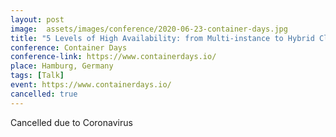 ```yaml
---
layout: post
image:  assets/images/conference/2020-06-23-container-days.jpg
title: "5 Levels of High Availability: from Multi-instance to Hybrid Cloud"
conference: Container Days
conference-link: https://www.containerdays.io/
place: Hamburg, Germany
tags: [Talk]
event: https://www.containerdays.io/
cancelled: true
---
```


Cancelled due to Coronavirus

